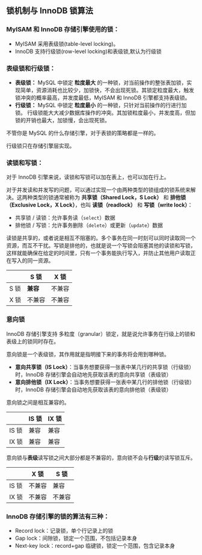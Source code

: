 ## 锁机制与 InnoDB 锁算法

### MyISAM 和 InnoDB 存储引擎使用的锁：

- MyISAM 采用表级锁(table-level locking)。
- InnoDB 支持行级锁(row-level locking)和表级锁,默认为行级锁



### 表级锁和行级锁：

- **表级锁：** MySQL 中锁定 **粒度最大** 的一种锁，对当前操作的整张表加锁，实现简单，资源消耗也比较少，加锁快，不会出现死锁。其锁定粒度最大，触发锁冲突的概率最高，并发度最低，MyISAM 和 InnoDB 引擎都支持表级锁。
- **行级锁：** MySQL 中锁定 **粒度最小** 的一种锁，只针对当前操作的行进行加锁。 行级锁能大大减少数据库操作的冲突。其加锁粒度最小，并发度高，但加锁的开销也最大，加锁慢，会出现死锁。

不管你是 MySQL 的什么存储引擎，对于表锁的策略都是一样的。

行级锁只在存储引擎层实现。



### 读锁和写锁：

对于 InnoDB 引擎来说，读锁和写锁可以加在表上，也可以加在行上。

对于并发读和并发写的问题，可以通过实现一个由两种类型的锁组成的锁系统来解决。这两种类型的锁通常被称为 **共享锁（Shared Lock，S Lock）** 和 **排他锁（Exclusive Lock，X Lock）**，也叫 **读锁（readlock）** 和 **写锁（write lock）**：

- 共享锁 / 读锁：允许事务读（`select`）数据
- 排他锁 / 写锁：允许事务删除（`delete`）或更新（`update`）数据

读锁是共享的，或者说是相互不阻塞的。多个事务在同一时刻可以同时读取同一个资源，而互不干扰。写锁是排他的，也就是说一个写锁会阻塞其他的读锁和写锁，这样就能确保在给定的时间里，只有一个事务能执行写入，并防止其他用户读取正在写入的同一资源。

|      | S 锁     | X 锁   |
| ---- | -------- | ------ |
| S 锁 | **兼容** | 不兼容 |
| X 锁 | 不兼容   | 不兼容 |



### 意向锁

InnoDB 存储引擎支持 多粒度（granular）锁定，就是说允许事务在行级上的锁和表级上的锁同时存在。

意向锁是一个表级锁，其作用就是指明接下来的事务将会用到哪种锁。

- **意向共享锁（IS Lock）**：当事务想要获得一张表中某几行的共享锁（行级锁）时，InnoDB 存储引擎会自动地先获取该表的意向共享锁（表级锁）
- **意向排他锁（IX Lock）**：当事务想要获得一张表中某几行的排他锁（行级锁）时，InnoDB 存储引擎会自动地先获取该表的意向排他锁（表级锁）

意向锁之间是相互兼容的。

|       | IS 锁 | IX 锁 |
| ----- | ----- | ----- |
| IS 锁 | 兼容  | 兼容  |
| IX 锁 | 兼容  | 兼容  |

意向锁与**表级**读写锁之间大部分都是不兼容的，意向锁不会与**行级**的读写锁互斥。

|       | X 锁   | S 锁   |
| ----- | ------ | ------ |
| IS 锁 | 不兼容 | 兼容   |
| IX 锁 | 不兼容 | 不兼容 |



### InnoDB 存储引擎的锁的算法有三种：

- Record lock：记录锁，单个行记录上的锁
- Gap lock：间隙锁，锁定一个范围，不包括记录本身
- Next-key lock：record+gap 临键锁，锁定一个范围，包含记录本身

